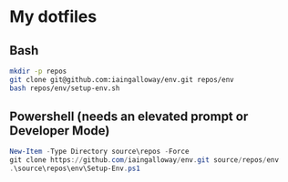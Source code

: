 # My dotfiles

## Bash

```bash
mkdir -p repos
git clone git@github.com:iaingalloway/env.git repos/env
bash repos/env/setup-env.sh
```

## Powershell (needs an elevated prompt or Developer Mode)

```powershell
New-Item -Type Directory source\repos -Force
git clone https://github.com/iaingalloway/env.git source/repos/env
.\source\repos\env\Setup-Env.ps1
```
